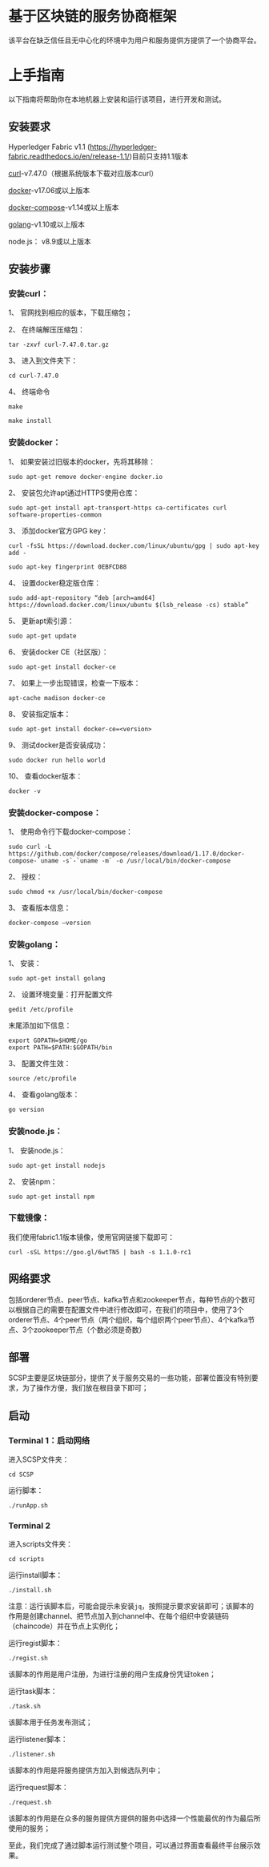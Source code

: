 # 基于区块链的服务协商框架

该平台在缺乏信任且无中心化的环境中为用户和服务提供方提供了一个协商平台。

# 上手指南

以下指南将帮助你在本地机器上安装和运行该项目，进行开发和测试。

## 安装要求
Hyperledger Fabric v1.1 (https://hyperledger-fabric.readthedocs.io/en/release-1.1/)目前只支持1.1版本

[curl]( https://curl.haxx.se/)-v7.47.0（根据系统版本下载对应版本curl）

[docker](https://docs.docker.com/compose/overview/)-v17.06或以上版本

[docker-compose](https://docs.docker.com/compose/overview/)-v1.14或以上版本

[golang]( https://golang.google.cn/)-v1.10或以上版本

node.js：  v8.9或以上版本

## 安装步骤

### 安装curl：

1、	官网找到相应的版本，下载压缩包；

2、	在终端解压压缩包：

```
tar -zxvf curl-7.47.0.tar.gz
```

3、	进入到文件夹下：

```
cd curl-7.47.0
```

4、	终端命令

```
make

make install
```

### 安装docker：

1、	如果安装过旧版本的docker，先将其移除：

```
sudo apt-get remove docker-engine docker.io
```

2、	安装包允许apt通过HTTPS使用仓库：

```
sudo apt-get install apt-transport-https ca-certificates curl software-properties-common
```

3、	添加docker官方GPG key：
```
curl -fsSL https://download.docker.com/linux/ubuntu/gpg | sudo apt-key add -

sudo apt-key fingerprint 0EBFCD88
```

4、	设置docker稳定版仓库：

```
sudo add-apt-repository “deb [arch=amd64] https://download.docker.com/linux/ubuntu $(lsb_release -cs) stable”
```

5、	更新apt索引源：

```
sudo apt-get update
```

6、	安装docker CE（社区版）：

```
sudo apt-get install docker-ce
```

7、	如果上一步出现错误，检查一下版本：

```
apt-cache madison docker-ce
```

8、	安装指定版本：

```
sudo apt-get install docker-ce=<version>
```

9、	测试docker是否安装成功：

```
sudo docker run hello world
```

10、	查看docker版本：

```
docker -v
```

### 安装docker-compose：
1、	使用命令行下载docker-compose：

```
sudo curl -L https://github.com/docker/compose/releases/download/1.17.0/docker-compose-`uname -s`-`uname -m` -o /usr/local/bin/docker-compose
```

2、	授权：

```
sudo chmod +x /usr/local/bin/docker-compose
```

3、	查看版本信息：

```
docker-compose –version
```

### 安装golang：
1、	安装：

```
sudo apt-get install golang
```
2、	设置环境变量：打开配置文件

```
gedit /etc/profile
```

末尾添加如下信息：

```
export GOPATH=$HOME/go
export PATH=$PATH:$GOPATH/bin
```

3、	配置文件生效：

```
source /etc/profile
```

4、	查看golang版本：

```
go version
```

### 安装node.js：
1、	安装node.js：

```
sudo apt-get install nodejs
```

2、	安装npm：

```
sudo apt-get install npm
```

### 下载镜像：

我们使用fabric1.1版本镜像，使用官网链接下载即可：

```
curl -sSL https://goo.gl/6wtTN5 | bash -s 1.1.0-rc1
```

## 网络要求

包括orderer节点、peer节点、kafka节点和zookeeper节点，每种节点的个数可以根据自己的需要在配置文件中进行修改即可，在我们的项目中，使用了3个orderer节点、4个peer节点（两个组织，每个组织两个peer节点）、4个kafka节点、3个zookeeper节点（个数必须是奇数）

## 部署

SCSP主要是区块链部分，提供了关于服务交易的一些功能，部署位置没有特别要求，为了操作方便，我们放在根目录下即可；  

## 启动

### Terminal 1：启动网络

进入SCSP文件夹：

```
cd SCSP
```

运行脚本：

```
./runApp.sh
```

### Terminal 2

进入scripts文件夹：

```
cd scripts
```

运行install脚本：

```
./install.sh
```

注意：运行该脚本后，可能会提示未安装`jq`，按照提示要求安装即可；该脚本的作用是创建channel、把节点加入到channel中、在每个组织中安装链码（chaincode）并在节点上实例化；

运行regist脚本：

```
./regist.sh
```

该脚本的作用是用户注册，为进行注册的用户生成身份凭证token；

运行task脚本：

```
./task.sh
```

该脚本用于任务发布测试；

运行listener脚本：

```
./listener.sh
```

该脚本的作用是将服务提供方加入到候选队列中；

运行request脚本：

```
./request.sh
```

该脚本的作用是在众多的服务提供方提供的服务中选择一个性能最优的作为最后所使用的服务；

至此，我们完成了通过脚本运行测试整个项目，可以通过界面查看最终平台展示效果。

